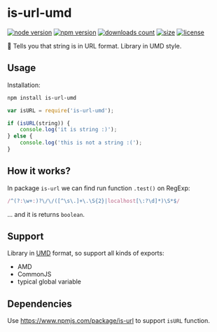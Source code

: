 # is-url-umd

[![node version](https://img.shields.io/node/v/is-url-umd.svg)](https://www.npmjs.com/package/is-url-umd)
[![npm version](https://badge.fury.io/js/is-url-umd.svg)](https://badge.fury.io/js/is-url-umd)
[![downloads count](https://img.shields.io/npm/dt/is-url-umd.svg)](https://www.npmjs.com/package/is-url-umd)
[![size](https://packagephobia.com/badge?p=is-url-umd)](https://packagephobia.com/result?p=is-url-umd)
[![license](https://img.shields.io/npm/l/is-url-umd.svg)](https://piecioshka.mit-license.org)

🔨 Tells you that string is in URL format. Library in UMD style.

## Usage

Installation:

```bash
npm install is-url-umd
```

```javascript
var isURL = require('is-url-umd');

if (isURL(string)) {
    console.log('it is string :)');
} else {
    console.log('this is not a string :(');
}
```

## How it works?

In package `is-url` we can find run function `.test()` on RegExp:

```javascript
/^(?:\w+:)?\/\/([^\s\.]+\.\S{2}|localhost[\:?\d]*)\S*$/
```

... and it is returns `boolean`.

## Support

Library in [UMD](https://github.com/umdjs/umd) format, so support all kinds of exports:

- AMD
- CommonJS
- typical global variable

## Dependencies

Use https://www.npmjs.com/package/is-url to support `isURL` function.
